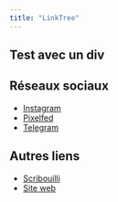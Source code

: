 ```yaml
---
title: "LinkTree"
---
```

<div id="linktree">
<h2>Test avec un div</h2>
</div> 

## Réseaux sociaux
* [Instagram](https://www.instagram.com/lahminewski.lab/)
* [Pixelfed](https://pixelfed.social/lahminewski.lab)
* [Telegram](https://t.me/lahminewskiLab)

## Autres liens
* [Scribouilli](https://lahminewski.github.io/note/)
* [Site web](https://lahminewski-lab.net/) 